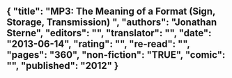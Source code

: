 {
 "title": "MP3: The Meaning of a Format (Sign, Storage, Transmission) ",
 "authors": "Jonathan Sterne",
 "editors": "",
 "translator": "",
 "date": "2013-06-14",
 "rating": "",
 "re-read": "",
 "pages": "360",
 "non-fiction": "TRUE",
 "comic": "",
 "published": "2012"
}
---

